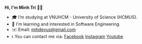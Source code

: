
**Hi, I'm Minh Tri** 👋😄
- 🎓 I’m studying at VNUHCM - University of Science (HCMUS).
- 🎯 I'm learning and interested in Software Engineering.
- ✉️ Email: mitidevus@gmail.com
- 📞 You can contact me via:
[Facebook](https://www.facebook.com/molytri38/)
[Instagram](https://www.instagram.com/tori.2410/)
[Youtube](https://www.youtube.com/channel/UCwKHY4Kc7JZLPLEIGQahtAA)
